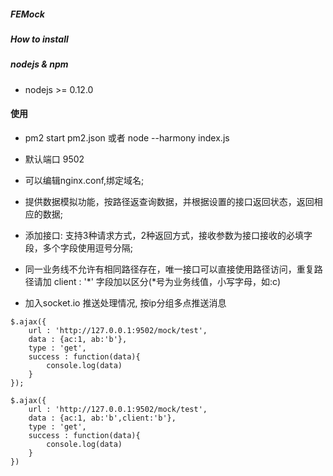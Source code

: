 ##### FEMock

##### How to install

##### nodejs & npm

* nodejs >= 0.12.0

#### 使用

* pm2 start pm2.json 或者 node --harmony index.js

* 默认端口 9502

* 可以编辑nginx.conf,绑定域名; 

* 提供数据模拟功能，按路径返查询数据，并根据设置的接口返回状态，返回相应的数据;

* 添加接口: 支持3种请求方式，2种返回方式，接收参数为接口接收的必填字段，多个字段使用逗号分隔;

* 同一业务线不允许有相同路径存在，唯一接口可以直接使用路径访问，重复路径请加 client : '*' 字段加以区分(*号为业务线值，小写字母，如:c)

* 加入socket.io 推送处理情况, 按ip分组多点推送消息
 
````
$.ajax({
    url : 'http://127.0.0.1:9502/mock/test',
    data : {ac:1, ab:'b'},
    type : 'get',
    success : function(data){
        console.log(data)
    }
});

$.ajax({
    url : 'http://127.0.0.1:9502/mock/test',
    data : {ac:1, ab:'b',client:'b'},
    type : 'get',
    success : function(data){
        console.log(data)
    }
})
````